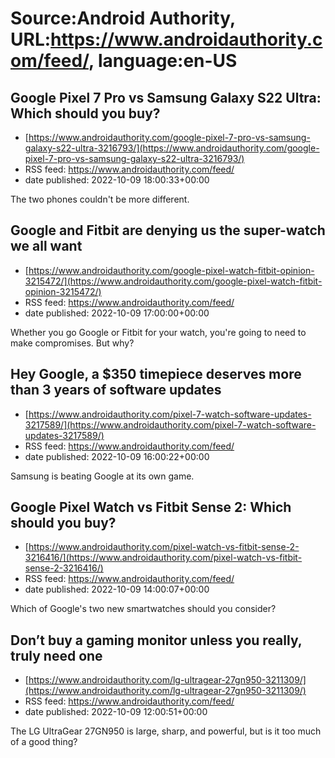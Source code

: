 # Source:Android Authority, URL:https://www.androidauthority.com/feed/, language:en-US

## Google Pixel 7 Pro vs Samsung Galaxy S22 Ultra: Which should you buy?
 - [https://www.androidauthority.com/google-pixel-7-pro-vs-samsung-galaxy-s22-ultra-3216793/](https://www.androidauthority.com/google-pixel-7-pro-vs-samsung-galaxy-s22-ultra-3216793/)
 - RSS feed: https://www.androidauthority.com/feed/
 - date published: 2022-10-09 18:00:33+00:00

The two phones couldn't be more different.

## Google and Fitbit are denying us the super-watch we all want
 - [https://www.androidauthority.com/google-pixel-watch-fitbit-opinion-3215472/](https://www.androidauthority.com/google-pixel-watch-fitbit-opinion-3215472/)
 - RSS feed: https://www.androidauthority.com/feed/
 - date published: 2022-10-09 17:00:00+00:00

Whether you go Google or Fitbit for your watch, you're going to need to make compromises. But why?

## Hey Google, a $350 timepiece deserves more than 3 years of software updates
 - [https://www.androidauthority.com/pixel-7-watch-software-updates-3217589/](https://www.androidauthority.com/pixel-7-watch-software-updates-3217589/)
 - RSS feed: https://www.androidauthority.com/feed/
 - date published: 2022-10-09 16:00:22+00:00

Samsung is beating Google at its own game.

## Google Pixel Watch vs Fitbit Sense 2: Which should you buy?
 - [https://www.androidauthority.com/pixel-watch-vs-fitbit-sense-2-3216416/](https://www.androidauthority.com/pixel-watch-vs-fitbit-sense-2-3216416/)
 - RSS feed: https://www.androidauthority.com/feed/
 - date published: 2022-10-09 14:00:07+00:00

Which of Google's two new smartwatches should you consider?

## Don’t buy a gaming monitor unless you really, truly need one
 - [https://www.androidauthority.com/lg-ultragear-27gn950-3211309/](https://www.androidauthority.com/lg-ultragear-27gn950-3211309/)
 - RSS feed: https://www.androidauthority.com/feed/
 - date published: 2022-10-09 12:00:51+00:00

The LG UltraGear 27GN950 is large, sharp, and powerful, but is it too much of a good thing?

